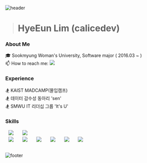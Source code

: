 ![header](https://capsule-render.vercel.app/api?type=waving&&color=black&height=100&section=header&fontSize=90)

> # HyeEun Lim (calicedev) &nbsp;&nbsp;&nbsp;&nbsp;&nbsp;
> 
### About Me
🎓 Sookmyung Woman's University, Software major ( 2016.03 ~ )<br/>
📫 How to reach me: <img src="https://img.shields.io/badge/calicedev@gmail.com-EA4335?style=flat-square&logo=Gmail&logoColor=white"/>

### Experience
🏂 KAIST MADCAMP(몰입캠프)<br/>
🏂 데이터 감수성 동아리 'sen'<br/>
🏂 SMWU IT 리더십 그룹 'It's U'<br/>

### Skills
<div>
<img src="https://img.shields.io/badge/Java-F46A54?style=flat-square&logo=Java&logoColor=white" style="height : auto; margin-left : 10px; margin-right : 10px; padding-top : 2px; padding-bottom : 2px;"/></a>&nbsp;
<img src="https://img.shields.io/badge/Python-FECC00?style=flat-square&logo=Python&logoColor=white" style="height : auto; margin-left : 10px; margin-right : 10px; padding-top : 2px; padding-bottom : 2px;"/></a>&nbsp;
</div>
<div>
 <img src="https://img.shields.io/badge/SpringFramework-6DB33F?style=flat-square&logo=Spring&logoColor=white" style="height : auto; margin-left : 10px; margin-right : 10px;"/></a>&nbsp;
<img src="https://img.shields.io/badge/MariaDB-003545?style=flat-square&logo=MariaDB&logoColor=white" style="height : auto; margin-left : 10px; margin-right : 10px;"/></a>&nbsp;
 <img src="https://img.shields.io/badge/Android Studio-3DDC84?style=flat-square&logo=Android Studio&logoColor=white" style="height : auto; margin-left : 10px; margin-right : 10px;"/></a>&nbsp;
 <img src="https://img.shields.io/badge/Firebase-FFCA28?style=flat-square&logo=Firebase&logoColor=white" style="height : auto; margin-left : 10px; margin-right : 10px;"/></a>&nbsp;
 <img src="https://img.shields.io/badge/TensorFlow-FF6F00?style=flat-square&logo=TensorFlow&logoColor=white" style="height : auto; margin-left : 10px; margin-right : 10px;"/></a>&nbsp;
 <img src="https://img.shields.io/badge/Google Colab-F9AB00?style=flat-square&logo=Google Colab&logoColor=white" style="height : auto; margin-left : 10px; margin-right : 10px;"/></a>&nbsp;
</div>


<br/>

![footer](https://capsule-render.vercel.app/api?type=waving&&color=black&height=100&section=footer&fontSize=90)




